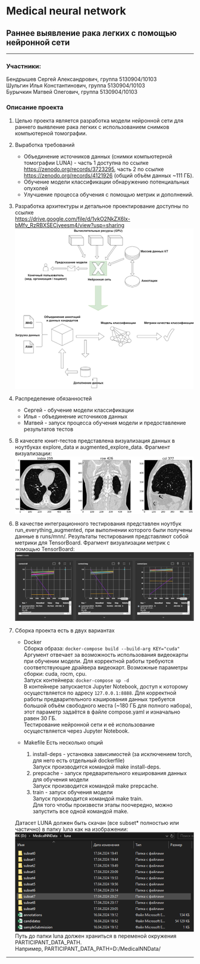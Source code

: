 # Medical neural network
## Раннее выявление рака легких с помощью нейронной сети
***
### Участники:
Бендрышев Сергей Александрович, группа 5130904/10103 \
Шульгин Илья Константинович, группа 5130904/10103 \
Бурычкин Матвей Олегович, группа 5130904/10103

### Описание проекта

1) Целью проекта является разработка модели нейронной сети для раннего выявление рака легких с использованием снимков компьютерной томографии.
2) Выработка требований
    - Объединение источников данных (снимки компьютерной томографии LUNA) - часть 1 доступна по ссылке https://zenodo.org/records/3723295, часть 2 по ссылке https://zenodo.org/records/4121926 (общий объём данных ~111 ГБ).
    - Обучение модели классификации обнаружению потенциальных опухолей
    - Улучшение процесса обучения с помощью метрик и дополнений.
3) Разработка архитектуры и детальное проектирование доступны по ссылке\
    https://drive.google.com/file/d/1vkO2NkZX6lx-bMfv_RzRBXSECjyeesm4/view?usp=sharing
    ![alt text](Medical_neural_network/images/c4model.png)
4) Распределение обязанностей
    - Сергей - обучение модели классификации
    - Илья - объединение источников данных
    - Матвей - запуск процесса обучения модели и предоставление результатов тестов
5) В качесвте юнит-тестов представлена визуализация данных в ноутбуках explore_data и augmented_explore_data. Фрагмент визуализации:
    ![alt text](Medical_neural_network/images/explored_data.png)
6) В качестве интеграционного тестирования представлен ноутбук run_everything_augmented, при выполнении которого были получены данные в runs/mnn/. Результаты тестирования представляют собой метрики для TensorBoard. Фрагмент визуализации метрик с помощью TensorBoard:\
    ![alt text](Medical_neural_network/images/tensorboard.png)
7) Сборка проекта есть в двух вариантах
   - Docker \
   Сборка образа: `docker-compose build --build-arg KEY="cuda"`\
   Аргумент отвечает за возможность использования видеокарты при обучении модели. Для корректной работы требуются соответствующие драйвера видеокарт. Возможные параметры сборки: cuda, rocm, cpu.\
   Запуск контейнера: `docker-compose up -d`\
   В контейнере запускается Jupyter Notebook, доступ к которому осуществляется по адресу `127.0.0.1:8888`. Для корректной работы предварительного кэширования данных требуется большой объём свободного места (~180 ГБ для полного набора), этот параметр задаётся в файле compose.yaml и изначально равен 30 ГБ. \
   Тестирование нейронной сети и её использование осуществляется через Jupyter Notebook.

   - Makefile
    Есть несколько опций 
        1) install-deps - установка зависимостей (за исключением torch, для него есть отдельный dockerfile)\
        Запуск производится командой make install-deps.
        2) prepcache - запуск предварительного кеширования данных для обучения модели\
        Запуск производится командой make prepcache.
        3) train - запуск обучения модели\
        Запуск производится командой make train.\
        Для того чтобы произвести этапы поочередно, можно запустить все одной командой make.

    Датасет LUNA должен быть скачан (все subset* полностью или частично) в папку luna как на изображении:
   ![alt text](Medical_neural_network/images/dir.png)\
   Путь до папки luna должен храниться в переменой окружения PARTICIPANT_DATA_PATH.\
   Например, PARTICIPANT_DATA_PATH=D:/MedicalNNData/

***
